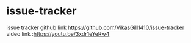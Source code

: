 # issue-tracker
issue tracker
github link https://github.com/VikasGill1410/issue-tracker
video link :https://youtu.be/3xdr1eYeRw4
